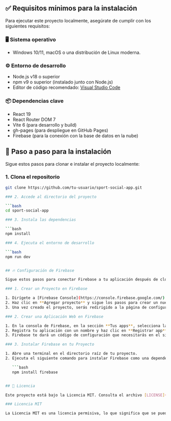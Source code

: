 ## ✅ Requisitos mínimos para la instalación

Para ejecutar este proyecto localmente, asegúrate de cumplir con los siguientes requisitos:

### 🖥️ Sistema operativo
- Windows 10/11, macOS o una distribución de Linux moderna.

### ⚙️ Entorno de desarrollo
- Node.js v18 o superior  
- npm v9 o superior (instalado junto con Node.js)  
- Editor de código recomendado: [Visual Studio Code](https://code.visualstudio.com/)

### 📦 Dependencias clave
- React 19  
- React Router DOM 7  
- Vite 6 (para desarrollo y build)  
- gh-pages (para despliegue en GitHub Pages)  
- Firebase (para la conexión con la base de datos en la nube)


## 🚀 Paso a paso para la instalación

Sigue estos pasos para clonar e instalar el proyecto localmente:

### 1. Clona el repositorio

```bash
git clone https://github.com/tu-usuario/sport-social-app.git

### 2. Accede al directorio del proyecto

```bash
cd sport-social-app

### 3. Instala las dependencias

```bash
npm install

### 4. Ejecuta el entorno de desarrollo

```bash
npm run dev


## 🔥 Configuración de Firebase

Sigue estos pasos para conectar Firebase a tu aplicación después de clonar el repositorio:

### 1. Crear un Proyecto en Firebase

1. Dirígete a [Firebase Console](https://console.firebase.google.com/).
2. Haz clic en **Agregar proyecto** y sigue los pasos para crear un nuevo proyecto en Firebase.
3. Una vez creado el proyecto, serás redirigido a la página de configuración del proyecto.

### 2. Crear una Aplicación Web en Firebase

1. En la consola de Firebase, en la sección **Tus apps**, selecciona la opción de **Web**.
2. Registra tu aplicación con un nombre y haz clic en **Registrar app**.
3. Firebase te dará un código de configuración que necesitarás en el siguiente paso.

### 3. Instalar Firebase en tu Proyecto

1. Abre una terminal en el directorio raíz de tu proyecto.
2. Ejecuta el siguiente comando para instalar Firebase como una dependencia:

   ```bash
   npm install firebase


## 📝 Licencia

Este proyecto está bajo la Licencia MIT. Consulta el archivo [LICENSE](./LICENSE) para más detalles.

### Licencia MIT

La Licencia MIT es una licencia permisiva, lo que significa que se puede utilizar, copiar, modificar, fusionar, publicar, distribuir, sublicenciar y/o vender copias del software, siempre que se incluya la siguiente declaración de copyright y la licencia en todas las copias del software.


